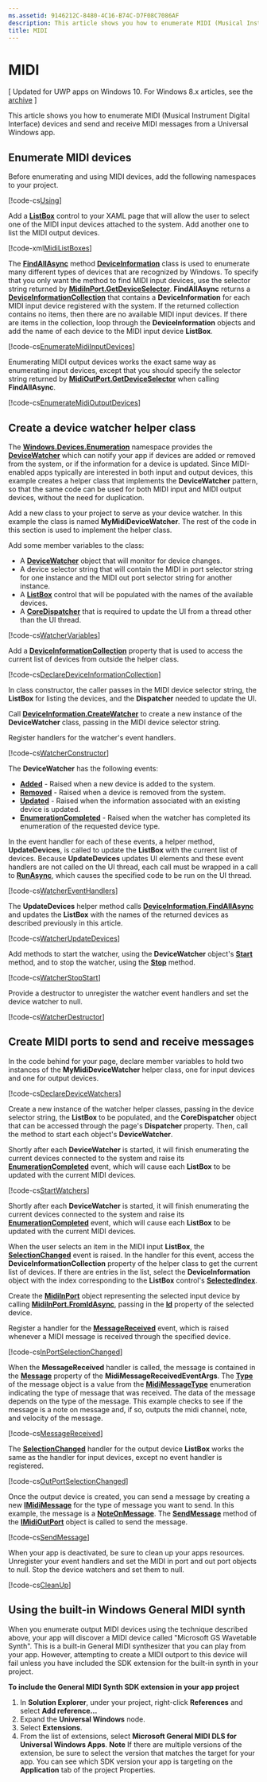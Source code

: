 ```yaml
---
ms.assetid: 9146212C-8480-4C16-B74C-D7F08C7086AF
description: This article shows you how to enumerate MIDI (Musical Instrument Digital Interface) devices and send and receive MIDI messages from a Universal Windows app.
title: MIDI
---
```


# MIDI

\[ Updated for UWP apps on Windows 10. For Windows 8.x articles, see the [archive](http://go.microsoft.com/fwlink/p/?linkid=619132) \]


This article shows you how to enumerate MIDI (Musical Instrument Digital Interface) devices and send and receive MIDI messages from a Universal Windows app.

## Enumerate MIDI devices

Before enumerating and using MIDI devices, add the following namespaces to your project.

[!code-cs[Using](./code/MIDIWin10/cs/MainPage.xaml.cs#SnippetUsing)]

Add a [**ListBox**](https://msdn.microsoft.com/library/windows/apps/br242868) control to your XAML page that will allow the user to select one of the MIDI input devices attached to the system. Add another one to list the MIDI output devices.

[!code-xml[MidiListBoxes](./code/MIDIWin10/cs/MainPage.xaml#SnippetMidiListBoxes)]

The [**FindAllAsync**](https://msdn.microsoft.com/library/windows/apps/br225432) method [**DeviceInformation**](https://msdn.microsoft.com/library/windows/apps/br225393) class is used to enumerate many different types of devices that are recognized by Windows. To specify that you only want the method to find MIDI input devices, use the selector string returned by [**MidiInPort.GetDeviceSelector**](https://msdn.microsoft.com/library/windows/apps/dn894779). **FindAllAsync** returns a [**DeviceInformationCollection**](https://msdn.microsoft.com/library/windows/apps/br225395) that contains a **DeviceInformation** for each MIDI input device registered with the system. If the returned collection contains no items, then there are no available MIDI input devices. If there are items in the collection, loop through the **DeviceInformation** objects and add the name of each device to the MIDI input device **ListBox**.

[!code-cs[EnumerateMidiInputDevices](./code/MIDIWin10/cs/MainPage.xaml.cs#SnippetEnumerateMidiInputDevices)]

Enumerating MIDI output devices works the exact same way as enumerating input devices, except that you should specify the selector string returned by [**MidiOutPort.GetDeviceSelector**](https://msdn.microsoft.com/library/windows/apps/dn894845) when calling **FindAllAsync**.

[!code-cs[EnumerateMidiOutputDevices](./code/MIDIWin10/cs/MainPage.xaml.cs#SnippetEnumerateMidiOutputDevices)]

## Create a device watcher helper class

The [**Windows.Devices.Enumeration**](https://msdn.microsoft.com/library/windows/apps/br225459) namespace provides the [**DeviceWatcher**](https://msdn.microsoft.com/library/windows/apps/br225446) which can notify your app if devices are added or removed from the system, or if the information for a device is updated. Since MIDI-enabled apps typically are interested in both input and output devices, this example creates a helper class that implements the **DeviceWatcher** pattern, so that the same code can be used for both MIDI input and MIDI output devices, without the need for duplication.

Add a new class to your project to serve as your device watcher. In this example the class is named **MyMidiDeviceWatcher**. The rest of the code in this section is used to implement the helper class.

Add some member variables to the class:

-   A [**DeviceWatcher**](https://msdn.microsoft.com/library/windows/apps/br225446) object that will monitor for device changes.
-   A device selector string that will contain the MIDI in port selector string for one instance and the MIDI out port selector string for another instance.
-   A [**ListBox**](https://msdn.microsoft.com/library/windows/apps/br242868) control that will be populated with the names of the available devices.
-   A [**CoreDispatcher**](https://msdn.microsoft.com/library/windows/apps/br208211) that is required to update the UI from a thread other than the UI thread.

[!code-cs[WatcherVariables](./code/MIDIWin10/cs/MyMidiDeviceWatcher.cs#SnippetWatcherVariables)]

Add a [**DeviceInformationCollection**](https://msdn.microsoft.com/library/windows/apps/br225395) property that is used to access the current list of devices from outside the helper class.

[!code-cs[DeclareDeviceInformationCollection](./code/MIDIWin10/cs/MyMidiDeviceWatcher.cs#SnippetDeclareDeviceInformationCollection)]

In class constructor, the caller passes in the MIDI device selector string, the **ListBox** for listing the devices, and the **Dispatcher** needed to update the UI.

Call [**DeviceInformation.CreateWatcher**](https://msdn.microsoft.com/library/windows/apps/br225427) to create a new instance of the **DeviceWatcher** class, passing in the MIDI device selector string.

Register handlers for the watcher's event handlers.

[!code-cs[WatcherConstructor](./code/MIDIWin10/cs/MyMidiDeviceWatcher.cs#SnippetWatcherConstructor)]

The **DeviceWatcher** has the following events:

-   [**Added**](https://msdn.microsoft.com/library/windows/apps/br225450) - Raised when a new device is added to the system.
-   [**Removed**](https://msdn.microsoft.com/library/windows/apps/br225453) - Raised when a device is removed from the system.
-   [**Updated**](https://msdn.microsoft.com/library/windows/apps/br225458) - Raised when the information associated with an existing device is updated.
-   [**EnumerationCompleted**](https://msdn.microsoft.com/library/windows/apps/br225451) - Raised when the watcher has completed its enumeration of the requested device type.

In the event handler for each of these events, a helper method, **UpdateDevices**, is called to update the **ListBox** with the current list of devices. Because **UpdateDevices** updates UI elements and these event handlers are not called on the UI thread, each call must be wrapped in a call to [**RunAsync**](https://msdn.microsoft.com/library/windows/apps/hh750317), which causes the specified code to be run on the UI thread.

[!code-cs[WatcherEventHandlers](./code/MIDIWin10/cs/MyMidiDeviceWatcher.cs#SnippetWatcherEventHandlers)]

The **UpdateDevices** helper method calls [**DeviceInformation.FindAllAsync**](https://msdn.microsoft.com/library/windows/apps/br225432) and updates the **ListBox** with the names of the returned devices as described previously in this article.

[!code-cs[WatcherUpdateDevices](./code/MIDIWin10/cs/MyMidiDeviceWatcher.cs#SnippetWatcherUpdateDevices)]

Add methods to start the watcher, using the **DeviceWatcher** object's [**Start**](https://msdn.microsoft.com/library/windows/apps/br225454) method, and to stop the watcher, using the [**Stop**](https://msdn.microsoft.com/library/windows/apps/br225456) method.

[!code-cs[WatcherStopStart](./code/MIDIWin10/cs/MyMidiDeviceWatcher.cs#SnippetWatcherStopStart)]

Provide a destructor to unregister the watcher event handlers and set the device watcher to null.

[!code-cs[WatcherDestructor](./code/MIDIWin10/cs/MyMidiDeviceWatcher.cs#SnippetWatcherDestructor)]

## Create MIDI ports to send and receive messages

In the code behind for your page, declare member variables to hold two instances of the **MyMidiDeviceWatcher** helper class, one for input devices and one for output devices.

[!code-cs[DeclareDeviceWatchers](./code/MIDIWin10/cs/MainPage.xaml.cs#SnippetDeclareDeviceWatchers)]

Create a new instance of the watcher helper classes, passing in the device selector string, the **ListBox** to be populated, and the **CoreDispatcher** object that can be accessed through the page's **Dispatcher** property. Then, call the method to start each object's **DeviceWatcher**.

Shortly after each **DeviceWatcher** is started, it will finish enumerating the current devices connected to the system and raise its [**EnumerationCompleted**](https://msdn.microsoft.com/library/windows/apps/br225451) event, which will cause each **ListBox** to be updated with the current MIDI devices.

[!code-cs[StartWatchers](./code/MIDIWin10/cs/MainPage.xaml.cs#SnippetStartWatchers)]

Shortly after each **DeviceWatcher** is started, it will finish enumerating the current devices connected to the system and raise its [**EnumerationCompleted**](https://msdn.microsoft.com/library/windows/apps/br225451) event, which will cause each **ListBox** to be updated with the current MIDI devices.

When the user selects an item in the MIDI input **ListBox**, the [**SelectionChanged**](https://msdn.microsoft.com/library/windows/apps/br209776) event is raised. In the handler for this event, access the **DeviceInformationCollection** property of the helper class to get the current list of devices. If there are entries in the list, select the **DeviceInformation** object with the index corresponding to the **ListBox** control's [**SelectedIndex**](https://msdn.microsoft.com/library/windows/apps/br209768).

Create the [**MidiInPort**](https://msdn.microsoft.com/library/windows/apps/dn894770) object representing the selected input device by calling [**MidiInPort.FromIdAsync**](https://msdn.microsoft.com/library/windows/apps/dn894776), passing in the [**Id**](https://msdn.microsoft.com/library/windows/apps/br225437) property of the selected device.

Register a handler for the [**MessageReceived**](https://msdn.microsoft.com/library/windows/apps/dn894781) event, which is raised whenever a MIDI message is received through the specified device.

[!code-cs[InPortSelectionChanged](./code/MIDIWin10/cs/MainPage.xaml.cs#SnippetInPortSelectionChanged)]

When the **MessageReceived** handler is called, the message is contained in the [**Message**](https://msdn.microsoft.com/library/windows/apps/dn894783) property of the **MidiMessageReceivedEventArgs**. The [**Type**](https://msdn.microsoft.com/library/windows/apps/dn894726) of the message object is a value from the [**MidiMessageType**](https://msdn.microsoft.com/library/windows/apps/dn894786) enumeration indicating the type of message that was received. The data of the message depends on the type of the message. This example checks to see if the message is a note on message and, if so, outputs the midi channel, note, and velocity of the message.

[!code-cs[MessageReceived](./code/MIDIWin10/cs/MainPage.xaml.cs#SnippetMessageReceived)]

The [**SelectionChanged**](https://msdn.microsoft.com/library/windows/apps/br209776) handler for the output device **ListBox** works the same as the handler for input devices, except no event handler is registered.

[!code-cs[OutPortSelectionChanged](./code/MIDIWin10/cs/MainPage.xaml.cs#SnippetOutPortSelectionChanged)]

Once the output device is created, you can send a message by creating a new [**IMidiMessage**](https://msdn.microsoft.com/library/windows/apps/dn911508) for the type of message you want to send. In this example, the message is a [**NoteOnMessage**](https://msdn.microsoft.com/library/windows/apps/dn894817). The [**SendMessage**](https://msdn.microsoft.com/library/windows/apps/dn894730) method of the [**IMidiOutPort**](https://msdn.microsoft.com/library/windows/apps/dn894727) object is called to send the message.

[!code-cs[SendMessage](./code/MIDIWin10/cs/MainPage.xaml.cs#SnippetSendMessage)]

When your app is deactivated, be sure to clean up your apps resources. Unregister your event handlers and set the MIDI in port and out port objects to null. Stop the device watchers and set them to null.

[!code-cs[CleanUp](./code/MIDIWin10/cs/MainPage.xaml.cs#SnippetCleanUp)]

## Using the built-in Windows General MIDI synth

When you enumerate output MIDI devices using the technique described above, your app will discover a MIDI device called "Microsoft GS Wavetable Synth". This is a built-in General MIDI synthesizer that you can play from your app. However, attempting to create a MIDI outport to this device will fail unless you have included the SDK extension for the built-in synth in your project.

**To include the General MIDI Synth SDK extension in your app project**

1.  In **Solution Explorer**, under your project, right-click **References** and select **Add reference...**
2.  Expand the **Universal Windows** node.
3.  Select **Extensions**.
4.  From the list of extensions, select **Microsoft General MIDI DLS for Universal Windows Apps**.
    **Note**  If there are multiple versions of the extension, be sure to select the version that matches the target for your app. You can see which SDK version your app is targeting on the **Application** tab of the project Properties.

 

 






<!--HONumber=Jun16_HO1-->


